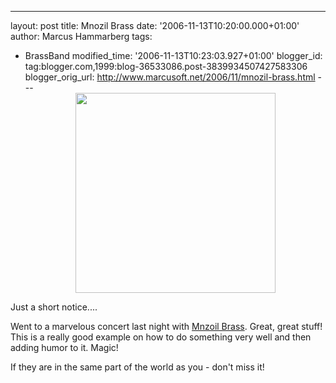 ---
layout: post
title: Mnozil Brass
date: '2006-11-13T10:20:00.000+01:00'
author: Marcus Hammarberg
tags:
  - BrassBand
modified_time: '2006-11-13T10:23:03.927+01:00'
blogger_id: tag:blogger.com,1999:blog-36533086.post-3839934507427583306
blogger_orig_url: http://www.marcusoft.net/2006/11/mnozil-brass.html ---
[<img src="http://www.mnozilbrass.at/fileadmin/site_tpl/img/band.jpg"
style="DISPLAY: block; MARGIN: 0px auto 10px; WIDTH: 320px; CURSOR: hand; TEXT-ALIGN: center"
data-border="0" />](http://www.mnozilbrass.at/fileadmin/site_tpl/img/band.jpg)

<div>

Just a short notice....

</div>

<div>

Went to a marvelous concert last night with [Mnzoil
Brass](http://www.mnozilbrass.at/). Great, great stuff! This is a really
good example on how to do something very well and then adding humor to
it. Magic!

</div>

<div>

</div>

<div>

If they are in the same part of the world as you - don't miss it!

</div>
